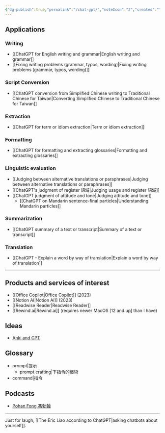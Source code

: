```yaml
---
{"dg-publish":true,"permalink":"/chat-gpt/","noteIcon":"2","created":"","updated":""}
---
```


## Applications

### Writing
- [[ChatGPT for English writing and grammar\|English writing and grammar]]
- [[Fixing writing problems (grammar, typos, wording)\|Fixing writing problems (grammar, typos, wording)]]

### Script Conversion
- [[ChatGPT conversion from Simplified Chinese writing to Traditional Chinese for Taiwan\|Converting Simplified Chinese to Traditional Chinese for Taiwan]]

### Extraction
- [[ChatGPT for term or idiom extraction\|Term or idiom extraction]]

### Formatting
- [[ChatGPT for formatting and extracting glossaries\|Formatting and extracting glossaries]]

### Linguistic evaluation
- [[Judging between alternative translations or paraphrases\|Judging between alternative translations or paraphrases]]
- [[ChatGPT's judgment of register 語域\|Judging usage and register 語域]]
- [[ChatGPT judgment of attitude and tone\|Judging attitude and tone]]
	- [[ChatGPT on Mandarin sentence-final particles\|Understanding Mandarin particles]]

### Summarization
- [[ChatGPT summary of a text or transcript\|Summary of a text or transcript]]

### Translation
- [[ChatGPT - Explain a word by way of translation\|Explain a word by way of translation]]

---
## Products and services of interest
- [[Office Copilot\|Office Copilot]] (2023)
- [[Notion AI\|Notion AI]] (2023)
- [[Readwise Reader\|Readwise Reader]]
- [[Rewind.ai\|Rewind.ai]] (requires newer MacOS \[12 and up\] than I have)

## Ideas
- [Anki and GPT](https://news.ycombinator.com/item?id=34622913)

## Glossary
- prompt|提示
	- prompt crafting|下指令的藝術
- command|指令

## Podcasts
- [Pohan Fong 馮勃翰](https://open.firstory.me/story/cler01irx00tp01vw4b0pbgkt)

---
Just for laugh, [[The Eric Liao according to ChatGPT\|asking chatbots about yourself]].